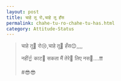```yaml
---
layout: post
title: चाहे तू रो,चाहे तू हँस
permalink: chahe-tu-ro-chahe-tu-has.html
category: Attitude-Status
---
```

> चाहे तू👸 रो😢,चाहे तू👸 हँस😊,,,,
> 
> नहीं☝ काट🔪  सकता मैं तेरे👸 लिए नस😤....❗❗
> 
> #😎😎
